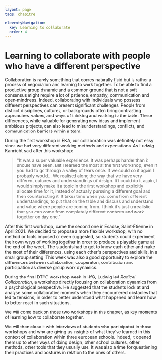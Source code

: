 ```yaml
---
layout: page
tags: chapitre

eleventyNavigation:
  key: Learning to collaborate
  order: 4
---
```


# Learning to collaborate with people who have a different perspective

Collaboration is rarely something that comes naturally fluid but is rather a process of negociation and learning to work together. To be able to find a productive group dynamic and a common ground that is not a soft consensus might require a lot of patience, empathy, communication and open-mindness. Indeed, collaborating with individuals who possess different perspectives can present significant challenges. People from distinct disciplines, cultures, or backgrounds often bring contrasting approaches, values, and ways of thinking and working to the table. These differences, while valuable for generating new ideas and implement ambitious projects, can also lead to misunderstandings, conflicts, and communication barriers within a team.

During the first workshop in EKA, our collaboration was definitely not easy since we had very different working methods and expectations. As Ludwig Kannicht said after this workshop: 
>"It was a super valuable experience. It was perhaps harder than it should have been. But I learned the most at the first workshop, even if you had to go through a valley of tears once. If we could do it again I probably would... We realised along the way that we have very different cultures and understandings of design. If I could do it again, I would simply make it a topic in the first workshop and explicitly allocate time for it, instead of actually pursuing a different goal and then counteracting it. It takes time when you come from different understandings, to put that on the table and
discuss and understand and value where people are
coming from. I think it's just unrealistic that you can come from completely different contexts and work together on day one."

After this first workshop, came the second one in Esadse, Saint-Étienne in April 2021. We decided to propose a more flexible workshop, with no method or tools imposed or even suggested, so students could experiment their own ways of working together in order to produce a playable game at the end of the week. The students had to get to know each other and make the most of their differences, using each other's perspectives and skills, in a small group setting. This week was also a good opportunity to explore the differences between collaboration, cooperaton, contribution and participation as diverse group work dynamics.

During the final DTCC workshop week in HfG, Ludwig led *Radical Collaboration*, a workshop directly focusing on collaboration dynamics from a psychological perspective. He suggested that the students look at and analyse some collaborative moments when they encountered obstacles that led to tensions, in order to better understand what happened and learn how to better react in such situations.

We will come back on those two workshops in this chapter, as key moments of learning how to collaborate together.

We will then close it with interviews of students who participated in those workshops and who are giving us insights of what they've learned in this context of collaboration within three european schools. Indeed, it opened them up to other ways of doing design, other school cultures, other methods, other tools that they usually use. It was also a time for questioning their practices and postures in relation to the ones of others.
